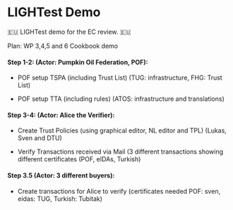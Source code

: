 # LIGHTest Demo

🇪🇺 LIGHTest demo for the EC review. 🇪🇺


Plan: WP 3,4,5 and 6 Cookbook demo


#### Step 1-2: (Actor: Pumpkin Oil Federation, POF):

* POF setup TSPA (including Trust List) (TUG: infrastructure, FHG: Trust List)

* POF setup TTA (including rules) (ATOS: infrastructure and translations)

 

#### Step 3-4: (Actor: Alice the Verifier):

* Create Trust Policies (using graphical editor, NL editor and TPL)  (Lukas, Sven and DTU)

* Verify Transactions received via Mail (3 different transactions showing different certificates (POF, eIDAs, Turkish)

 

#### Step 3.5 (Actor: 3 different buyers):

* Create transactions for Alice to verify (certificates needed POF: sven, eidas: TUG, Turkish: Tubitak)

 
